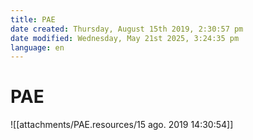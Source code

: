 ```yaml
---
title: PAE
date created: Thursday, August 15th 2019, 2:30:57 pm
date modified: Wednesday, May 21st 2025, 3:24:35 pm
language: en
---
```


# PAE

![[attachments/PAE.resources/15 ago. 2019 14:30:54]]
